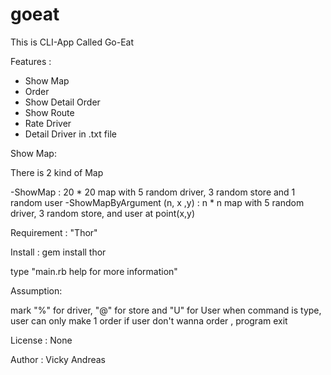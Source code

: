 # goeat
This is CLI-App Called Go-Eat

Features : 
- Show Map
- Order
- Show Detail Order
- Show Route
- Rate Driver
- Detail Driver in .txt file

Show Map:

There is 2 kind of Map

-ShowMap : 20 * 20 map with 5 random driver, 3 random store and 1 random user
-ShowMapByArgument (n, x ,y) : n * n map with 5 random driver, 3 random store, and user at point(x,y)



Requirement : 
"Thor"

Install : gem install thor

type "main.rb help for more information"

Assumption:

mark "%" for driver, "@" for store and "U" for User
when command is type, user can only make 1 order
if user don't wanna order , program exit




License : None

Author : Vicky Andreas